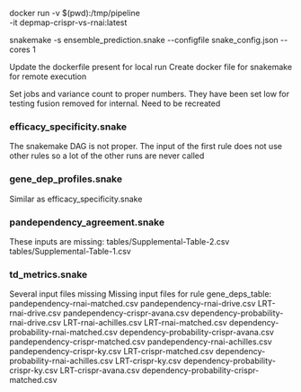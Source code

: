 docker run -v $(pwd):/tmp/pipeline \
-it depmap-crispr-vs-rnai:latest

snakemake -s ensemble_prediction.snake --configfile snake_config.json --cores 1




Update the dockerfile present for local run
Create docker file for snakemake for remote execution


Set jobs and variance count to proper numbers. They have been set low for testing
fusion removed for internal. Need to be recreated

### efficacy_specificity.snake
The snakemake DAG is not proper. The input of the first rule does not use other rules so a lot of the other runs are never called

### gene_dep_profiles.snake
Similar as efficacy_specificity.snake

### pandependency_agreement.snake
These inputs are missing:
tables/Supplemental-Table-2.csv
tables/Supplemental-Table-1.csv

### td_metrics.snake
Several input files missing
Missing input files for rule gene_deps_table:
pandependency-rnai-matched.csv
pandependency-rnai-drive.csv
LRT-rnai-drive.csv
pandependency-crispr-avana.csv
dependency-probability-rnai-drive.csv
LRT-rnai-achilles.csv
LRT-rnai-matched.csv
dependency-probability-rnai-matched.csv
dependency-probability-crispr-avana.csv
pandependency-crispr-matched.csv
pandependency-rnai-achilles.csv
pandependency-crispr-ky.csv
LRT-crispr-matched.csv
dependency-probability-rnai-achilles.csv
LRT-crispr-ky.csv
dependency-probability-crispr-ky.csv
LRT-crispr-avana.csv
dependency-probability-crispr-matched.csv
